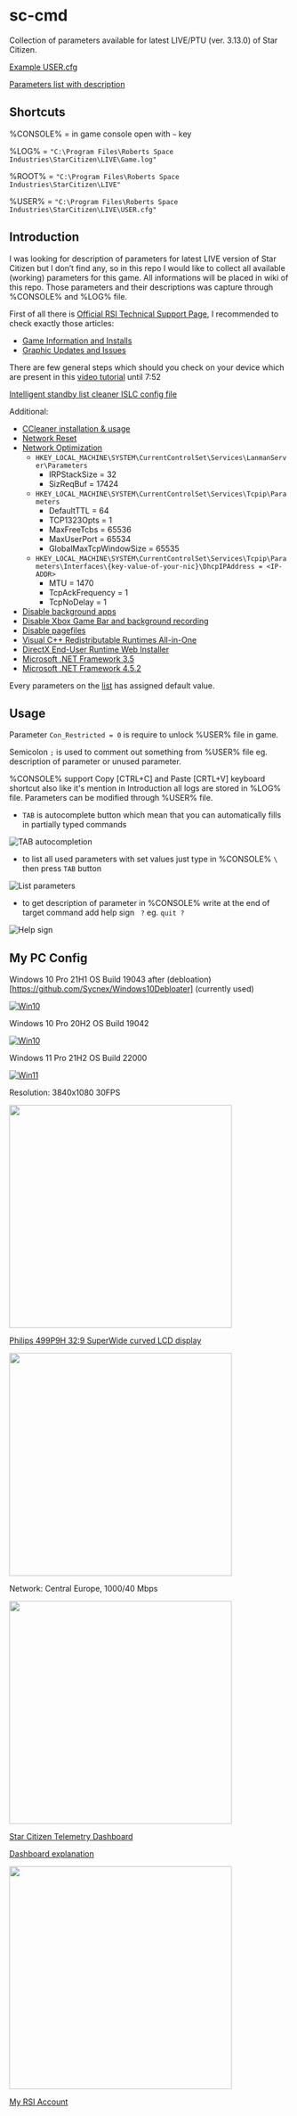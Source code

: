 # sc-cmd
Collection of parameters available for latest LIVE/PTU (ver. 3.13.0) of Star Citizen.

[Example USER.cfg](https://github.com/emilwojcik93/sc-cmd/blob/main/LOWEST_USER.cfg)

[Parameters list with description](https://github.com/emilwojcik93/sc-cmd/blob/main/parameters.txt)

## Shortcuts
%CONSOLE% = in game console open with `~` key

%LOG% = `"C:\Program Files\Roberts Space Industries\StarCitizen\LIVE\Game.log"`

%ROOT% = `"C:\Program Files\Roberts Space Industries\StarCitizen\LIVE"`

%USER% = `"C:\Program Files\Roberts Space Industries\StarCitizen\LIVE\USER.cfg"`

## Introduction
I was looking for description of parameters for latest LIVE version of Star Citizen but I don’t find any, so in this repo I would like to collect all available (working) parameters for this game. All informations will be placed in wiki of this repo. Those parameters and their descriptions was capture through %CONSOLE% and %LOG% file.

First of all there is [Official RSI Technical Support Page](https://support.robertsspaceindustries.com/hc/en-us/categories/202530337-Technical-Support), I recommended to check exactly those articles:
* [Game Information and Installs](https://support.robertsspaceindustries.com/hc/en-us/sections/360000132827-Game-Information-and-Installs)
* [Graphic Updates and Issues](https://support.robertsspaceindustries.com/hc/en-us/sections/360000502253-Graphic-Updates-and-Issues)

There are few general steps which should you check on your device which are present in this [video tutorial](https://youtu.be/xD9irwzIfso) until 7:52

[Intelligent standby list cleaner ISLC config file](https://github.com/emilwojcik93/sc-cmd/blob/main/Intelligent%20standby%20list%20cleaner%20ISLC.exe.Config)

Additional:
* [CCleaner installation & usage](https://youtu.be/6EyCnqtaNss)
* [Network Reset](https://www.digitalcitizen.life/how-reset-all-your-windows-10-network-adapters-just-6-clicks/)
* [Network Optimization](https://youtu.be/xoOLBAmlVhg)
   * `HKEY_LOCAL_MACHINE\SYSTEM\CurrentControlSet\Services\LanmanServer\Parameters`
      * IRPStackSize = 32
      * SizReqBuf = 17424
   * `HKEY_LOCAL_MACHINE\SYSTEM\CurrentControlSet\Services\Tcpip\Parameters`
      * DefaultTTL = 64
      * TCP1323Opts = 1
      * MaxFreeTcbs = 65536
      * MaxUserPort = 65534
      * GlobalMaxTcpWindowSize = 65535
   * `HKEY_LOCAL_MACHINE\SYSTEM\CurrentControlSet\Services\Tcpip\Parameters\Interfaces\{key-value-of-your-nic}\DhcpIPAddress = <IP-ADDR>`
      * MTU = 1470
      * TcpAckFrequency = 1
      * TcpNoDelay = 1
* [Disable background apps](https://www.windowscentral.com/how-prevent-apps-running-background-windows-10)
* [Disable Xbox Game Bar and background recording](https://www.windowscentral.com/how-disable-and-remove-game-bar-windows-10-creators-update)
* [Disable pagefiles](https://tunecomp.net/win10-page-file-disable/)
* [Visual C++ Redistributable Runtimes All-in-One](https://www.techpowerup.com/download/visual-c-redistributable-runtime-package-all-in-one/)
* [DirectX End-User Runtime Web Installer](https://www.microsoft.com/en-us/download/details.aspx?id=35)
* [Microsoft .NET Framework 3.5](https://www.microsoft.com/en-us/download/details.aspx?id=21)
* [Microsoft .NET Framework 4.5.2](https://www.microsoft.com/en-us/download/details.aspx?id=42642)

Every parameters on the [list](https://github.com/emilwojcik93/sc-cmd/wiki/Parameters-list) has assigned default value.

## Usage
Parameter `Con_Restricted = 0` is require to unlock %USER% file in game.

Semicolon `;` is used to comment out something from %USER% file eg. description of parameter or unused parameter.

%CONSOLE% support Copy [CTRL+C] and Paste [CRTL+V] keyboard shortcut also like it's mention in Introduction all logs are stored in %LOG% file. Parameters can be modified through %USER% file.

   - `TAB` is autocomplete button which mean that you can automatically fills in partially typed commands

   ![TAB autocompletion](https://github.com/emilwojcik93/sc-cmd/blob/main/TAB_autocompletion.gif)

   - to list all used parameters with set values just type in %CONSOLE% `\` then press `TAB` button

   ![List parameters](https://github.com/emilwojcik93/sc-cmd/blob/main/list_parameters.gif)

   - to get description of parameter in %CONSOLE% write at the end of target command add help sign ` ?` eg. `quit ?`

   ![Help sign](https://github.com/emilwojcik93/sc-cmd/blob/main/help_example.gif)
   
## My PC Config
Windows 10 Pro 21H1 OS Build 19043 after (debloation)[https://github.com/Sycnex/Windows10Debloater] (currently used)

[![Win10](https://www.passmark.com/baselines/V10/images/142933353107.png)](https://www.passmark.com/baselines/V10/display.php?id=142933353107)

Windows 10 Pro 20H2 OS Build 19042

[![Win10](https://www.passmark.com/baselines/V10/images/139690006860.png)](https://www.passmark.com/baselines/V10/display.php?id=139690006860)

Windows 11 Pro 21H2 OS Build 22000

[![Win11](https://www.passmark.com/baselines/V10/images/142372614763.png)](https://www.passmark.com/baselines/V10/display.php?id=142372614763)

Resolution: 3840x1080 30FPS

<a href="https://imgur.com/gallery/W5FZBXL"><img src="https://i.imgur.com/77I4bl5.jpeg"  width="400" /></a>

[Philips 499P9H 32:9 SuperWide curved LCD display](https://www.usa.philips.com/c-p/499P9H_27/brilliance-329-superwide-curved-lcd-display)

<a href="https://imgur.com/gallery/zkA81Vk"><img src="https://i.imgur.com/DRXwldF.jpg"  width="400" /></a>

Network: Central Europe, 1000/40 Mbps

<a href="https://www.speedtest.net/result/11749888281"><img src="https://www.speedtest.net/result/11749888281.png" width="400" /></a>

[Star Citizen Telemetry Dashboard](https://robertsspaceindustries.com/telemetry)

[Dashboard explanation](https://support.robertsspaceindustries.com/hc/en-us/articles/360011767373-Star-Citizen-Telemetry-Dashboard)

<a href="https://imgur.com/gallery/1DGVPpC"><img src="https://i.imgur.com/8whaG2M.png"  width="400" /></a>

[My RSI Account](https://robertsspaceindustries.com/citizens/emilwojcik93)
